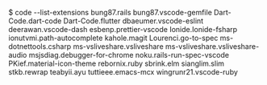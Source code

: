 $ code --list-extensions
bung87.rails
bung87.vscode-gemfile
Dart-Code.dart-code
Dart-Code.flutter
dbaeumer.vscode-eslint
deerawan.vscode-dash
esbenp.prettier-vscode
Ionide.Ionide-fsharp
ionutvmi.path-autocomplete
kahole.magit
Lourenci.go-to-spec
ms-dotnettools.csharp
ms-vsliveshare.vsliveshare
ms-vsliveshare.vsliveshare-audio
msjsdiag.debugger-for-chrome
noku.rails-run-spec-vscode
PKief.material-icon-theme
rebornix.ruby
sbrink.elm
sianglim.slim
stkb.rewrap
teabyii.ayu
tuttieee.emacs-mcx
wingrunr21.vscode-ruby
